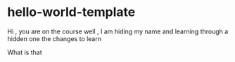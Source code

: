 # hello-world-template
Hi , you are on the course
well , I am hiding my name and learning through a hidden one
the changes to learn


What is that
